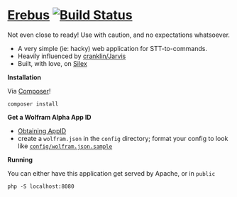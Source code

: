 [Erebus](http://en.wikipedia.org/wiki/Erebus) [![Build Status](https://travis-ci.org/chr0n1x/nox.png?branch=master)](https://travis-ci.org/chr0n1x/nox)
===

Not even close to ready! Use with caution, and no expectations whatsoever.

* A very simple (ie: hacky) web application for STT-to-commands.
* Heavily influenced by [cranklin/Jarvis](https://github.com/cranklin/Jarvis)
* Built, with love, on [Silex](https://github.com/silexphp/Silex)

**Installation**

Via [Composer](http://getcomposer.org/doc/00-intro.md#globally)!
```
composer install
```

**Get a Wolfram Alpha App ID**

- [Obtaining AppID](http://products.wolframalpha.com/api/documentation.html#1)
- create a `wolfram.json` in the `config` directory; format your config to look like [`config/wolfram.json.sample`](https://github.com/chr0n1x/nox/blob/master/config/wolfram.json.sample)

**Running**

You can either have this application get served by Apache, or in `public`
```
php -S localhost:8080
```
